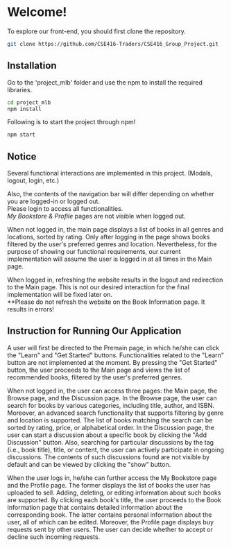 # Welcome!

To explore our front-end, you should first clone the repository.

```bash
git clone https://github.com/CSE416-Traders/CSE416_Group_Project.git
```


## Installation

Go to the 'project_mlb' folder and use the npm to install the required libraries.

```bash
cd project_mlb
npm install
```

Following is to start the project through npm!

```bash
npm start
```

## Notice

Several functional interactions are implemented in this project. (Modals, logout, login, etc.)

Also, the contents of the navigation bar will differ depending on whether you are logged-in or logged out.  
Please login to access all functionalities.  
*My Bookstore & Profile* pages are not visible when logged out.  

When not logged in, the main page displays a list of books in all genres and locations, sorted by rating. Only after logging in the page shows books filtered by the user's preferred genres and location. Nevertheless, for the purpose of showing our functional requirements, our current implementation will assume the user is logged in at all times in the Main page.  

When logged in, refreshing the website results in the logout and redirection to the Main page. This is not our desired interaction for the final implementation will be fixed later on.  
**Please do not refresh the website on the Book Information page. It results in errors!


## Instruction for Running Our Application

A user will first be directed to the Premain page, in which he/she can click the "Learn" and "Get Started" buttons. Functionalities related to the "Learn" button are not implemented at the moment. By pressing the "Get Started" button, the user proceeds to the Main page and views the list of recommended books, filtered by the user's preferred genres.

When not logged in, the user can access three pages: the Main page, the Browse page, and the Discussion page.
In the Browse page, the user can search for books by various categories, including title, author, and ISBN. Moreover, an advanced search functionality that supports filtering by genre and location is supported. The list of books matching the search can be sorted by rating, price, or alphabetical order.
In the Discussion page, the user can start a discussion about a specific book by clicking the "Add Discussion" button. Also, searching for particular discussions by the tag (i.e., book title), title, or content, the user can actively participate in ongoing discussions. The contents of such discussions found are not visible by default and can be viewed by clicking the "show" button.

When the user logs in, he/she can further access the My Bookstore page and the Profile page. The former displays the list of books the user has uploaded to sell. Adding, deleting, or editing information about such books are supported. By clicking each book's title, the user proceeds to the Book Information page that contains detailed information about the corresponding book. The latter contains personal information about the user, all of which can be edited. Moreover, the Profile page displays buy requests sent by other users. The user can decide whether to accept or decline such incoming requests. 
